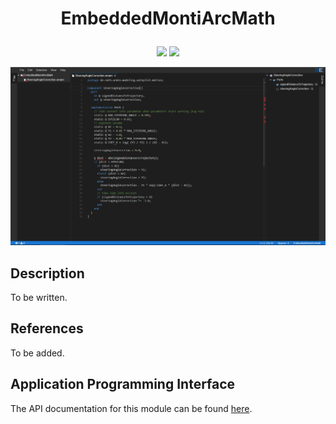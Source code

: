 # <p align="center">EmbeddedMontiArcMath</p>
<p align="center">
    <img src="https://img.shields.io/badge/Plugin_Version-0.1.1-blue.svg?longCache=true&style=flat-square"/>
    <img src="https://img.shields.io/badge/Grammar_Version-0.0.7-blue.svg?longCache=true&style=flat-square"/>
</p>
<p align="center">
    <img src="doc/images/embeddedmontiarcmath.png"/>
</p>

## Description
To be written.

## References
To be added.

## Application Programming Interface
The API documentation for this module can be found
[here](https://embeddedmontiarc.github.io/Elysium/plugins/embeddedmontiarcmath/docs).